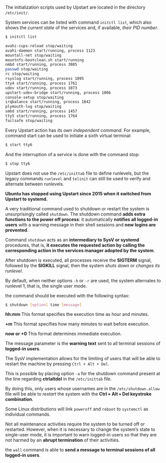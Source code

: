 
The initialization scripts used by Upstart are located in the directory `/etc/init/`.

System services can be listed with command `initctl list`, which also shows the *current state* of the services and, if available, *their PID number*.

```Bash
$ initctl list

avahi-cups-reload stop/waiting
avahi-daemon start/running, process 1123
mountall-net stop/waiting
mountnfs-bootclean.sh start/running
nmbd start/running, process 3085
passwd stop/waiting
rc stop/waiting
rsyslog start/running, process 1095
tty4 start/running, process 1761
udev start/running, process 1073
upstart-udev-bridge start/running, process 1066
console-setup stop/waiting
irqbalance start/running, process 1842
plymouth-log stop/waiting
smbd start/running, process 1457
tty5 start/running, process 1764
failsafe stop/waiting
```

Every Upstart action has *its own independent command*. For example,
command start can be used to initiate a sixth virtual terminal:
```Bash
$ start tty6
```

And the interruption of a service is done with the command stop:
```Bash
$ stop tty6
```

Upstart does not use the `/etc/inittab` file to define runlevels, but the legacy commands `runlevel` and `telinit` can still be used to verify and alternate between runlevels.

**Ubuntu has stopped using Upstart since 2015 when it switched
from Upstart to systemd.**

A very traditional command used to shutdown or restart the system is unsurprisingly called `shutdown`. The shutdown command **adds extra functions to the power off process**: it automatically **notifies all logged-in users** with a warning message in their shell sessions and **new logins are prevented**.

Command `shutdown` acts as an **intermediary to SysV or systemd** procedures, that is, **it executes the requested action by calling the corresponding action in the services manager adopted by the system**.

After shutdown is executed, all processes receive the **SIGTERM** signal, followed by the **SIGKILL** signal, then the system *shuts down* or *changes its runlevel*.

By default, when neither options `-h` or `-r` are used, the system alternates to runlevel 1, that is, the single user mode.

the command should be executed with the following syntax:
```Bash
$ shutdown [option] time [message]
```
**hh:mm**
	This format specifies the execution time as hour and minutes.

**+m**
	This format specifies how many minutes to wait before execution.

**now or +0**
	This format determines immediate execution.

The message parameter is the **warning text** sent to all terminal sessions of **logged-in users**.


The SysV implementation allows for the limiting of users that will be able to restart the machine by pressing `Ctrl + Alt + Del`.

This is possible by placing option `-a` for the shutdown command present at the line regarding **ctrlaltdel** in the `/etc/inittab` file.

By doing this, only users whose usernames are in the `/etc/shutdown.allow` file will be able to *restart* the system with the **Ctrl \+ Alt \+ Del keystroke combination**.

Some Linux distributions will link `poweroff` and `reboot` to `systemctl` as
individual commands.


Not all maintenance activities require the system to be turned off or restarted. However, when it is necessary to change the system’s state to single-user mode, it is important to warn logged-in users so that they are not harmed by an **abrupt termination** of their activities.


the `wall` command is able to **send a message to terminal sessions of all logged-in users**.
